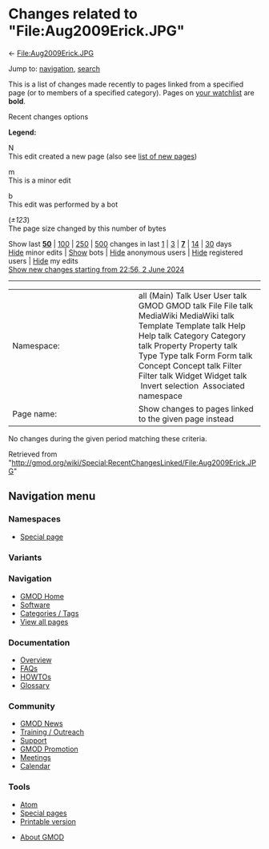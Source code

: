 <div id="mw-page-base" class="noprint">

</div>

<div id="mw-head-base" class="noprint">

</div>

<div id="content" class="mw-body" role="main">

<span id="top"></span>

<div id="mw-js-message" style="display:none;">

</div>



# <span dir="auto">Changes related to "File:Aug2009Erick.JPG"</span>

<div id="bodyContent">

<div id="contentSub">

←
[File:Aug2009Erick.JPG](/wiki/File:Aug2009Erick.JPG "File:Aug2009Erick.JPG")

</div>

<div id="jump-to-nav" class="mw-jump">

Jump to: [navigation](#mw-navigation), [search](#p-search)

</div>

<div id="mw-content-text">

<div class="mw-specialpage-summary">

This is a list of changes made recently to pages linked from a specified
page (or to members of a specified category). Pages on [your
watchlist](/wiki/Special:Watchlist "Special:Watchlist") are **bold**.

</div>

Recent changes options

<div class="mw-changeslist-legend">

**Legend:**

<div class="mw-collapsible-content">

N  
This edit created a new page (also see [list of new
pages](/wiki/Special:NewPages "Special:NewPages"))

m  
This is a minor edit

b  
This edit was performed by a bot

(*±123*)  
The page size changed by this number of bytes

</div>

</div>

Show last
[**50**](/mediawiki/index.php?title=Special:RecentChangesLinked&limit=50&target=File%3AAug2009Erick.JPG "Special:RecentChangesLinked")
\|
[100](/mediawiki/index.php?title=Special:RecentChangesLinked&limit=100&target=File%3AAug2009Erick.JPG "Special:RecentChangesLinked")
\|
[250](/mediawiki/index.php?title=Special:RecentChangesLinked&limit=250&target=File%3AAug2009Erick.JPG "Special:RecentChangesLinked")
\|
[500](/mediawiki/index.php?title=Special:RecentChangesLinked&limit=500&target=File%3AAug2009Erick.JPG "Special:RecentChangesLinked")
changes in last
[1](/mediawiki/index.php?title=Special:RecentChangesLinked&days=1&from=&target=File%3AAug2009Erick.JPG "Special:RecentChangesLinked")
\|
[3](/mediawiki/index.php?title=Special:RecentChangesLinked&days=3&from=&target=File%3AAug2009Erick.JPG "Special:RecentChangesLinked")
\|
[**7**](/mediawiki/index.php?title=Special:RecentChangesLinked&days=7&from=&target=File%3AAug2009Erick.JPG "Special:RecentChangesLinked")
\|
[14](/mediawiki/index.php?title=Special:RecentChangesLinked&days=14&from=&target=File%3AAug2009Erick.JPG "Special:RecentChangesLinked")
\|
[30](/mediawiki/index.php?title=Special:RecentChangesLinked&days=30&from=&target=File%3AAug2009Erick.JPG "Special:RecentChangesLinked")
days  
[Hide](/mediawiki/index.php?title=Special:RecentChangesLinked&hideminor=1&target=File%3AAug2009Erick.JPG "Special:RecentChangesLinked")
minor edits \|
[Show](/mediawiki/index.php?title=Special:RecentChangesLinked&hidebots=0&target=File%3AAug2009Erick.JPG "Special:RecentChangesLinked")
bots \|
[Hide](/mediawiki/index.php?title=Special:RecentChangesLinked&hideanons=1&target=File%3AAug2009Erick.JPG "Special:RecentChangesLinked")
anonymous users \|
[Hide](/mediawiki/index.php?title=Special:RecentChangesLinked&hideliu=1&target=File%3AAug2009Erick.JPG "Special:RecentChangesLinked")
registered users \|
[Hide](/mediawiki/index.php?title=Special:RecentChangesLinked&hidemyself=1&target=File%3AAug2009Erick.JPG "Special:RecentChangesLinked")
my edits  
[Show new changes starting from 22:56, 2 June
2024](/mediawiki/index.php?title=Special:RecentChangesLinked&from=20240602225621&target=File%3AAug2009Erick.JPG "Special:RecentChangesLinked")

------------------------------------------------------------------------

<table class="mw-recentchanges-table">
<colgroup>
<col style="width: 50%" />
<col style="width: 50%" />
</colgroup>
<tbody>
<tr class="odd">
<td class="mw-label mw-namespace-label">Namespace:</td>
<td class="mw-input">all (Main) Talk User User talk GMOD GMOD talk File
File talk MediaWiki MediaWiki talk Template Template talk Help Help talk
Category Category talk Property Property talk Type Type talk Form Form
talk Concept Concept talk Filter Filter talk Widget Widget talk
 Invert selection
 Associated namespace</td>
</tr>
<tr class="even">
<td class="mw-label mw-target-label">Page name:</td>
<td class="mw-input">Show changes to pages linked to the given page
instead</td>
</tr>
</tbody>
</table>

<div class="mw-changeslist-empty">

No changes during the given period matching these criteria.

</div>

</div>

<div class="printfooter">

Retrieved from
"<http://gmod.org/wiki/Special:RecentChangesLinked/File:Aug2009Erick.JPG>"

</div>

<div id="catlinks" class="catlinks catlinks-allhidden">

</div>

<div class="visualClear">

</div>

</div>

</div>

<div id="mw-navigation">

## Navigation menu

<div id="mw-head">



<div id="left-navigation">

<div id="p-namespaces" class="vectorTabs" role="navigation"
aria-labelledby="p-namespaces-label">

### Namespaces

- <span id="ca-nstab-special">[Special
  page](/wiki/Special:RecentChangesLinked/File:Aug2009Erick.JPG "This is a special page, you cannot edit the page itself")</span>

</div>

<div id="p-variants" class="vectorMenu emptyPortlet" role="navigation"
aria-labelledby="p-variants-label">

### 

### Variants[](#)

<div class="menu">

</div>

</div>

</div>





</div>



</div>

</div>

</div>

<div id="mw-panel">

<div id="p-logo" role="banner">

<a href="/wiki/Main_Page"
style="background-image: url(http://gmod.org/images/GMOD-cogs.png);"
title="Visit the main page"></a>

</div>

<div id="p-Navigation" class="portal" role="navigation"
aria-labelledby="p-Navigation-label">

### Navigation

<div class="body">

- <span id="n-GMOD-Home">[GMOD Home](/wiki/Main_Page)</span>
- <span id="n-Software">[Software](/wiki/GMOD_Components)</span>
- <span id="n-Categories-.2F-Tags">[Categories /
  Tags](/wiki/Categories)</span>
- <span id="n-View-all-pages">[View all
  pages](/wiki/Special:AllPages)</span>

</div>

</div>

<div id="p-Documentation" class="portal" role="navigation"
aria-labelledby="p-Documentation-label">

### Documentation

<div class="body">

- <span id="n-Overview">[Overview](/wiki/Overview)</span>
- <span id="n-FAQs">[FAQs](/wiki/Category:FAQ)</span>
- <span id="n-HOWTOs">[HOWTOs](/wiki/Category:HOWTO)</span>
- <span id="n-Glossary">[Glossary](/wiki/Glossary)</span>

</div>

</div>

<div id="p-Community" class="portal" role="navigation"
aria-labelledby="p-Community-label">

### Community

<div class="body">

- <span id="n-GMOD-News">[GMOD News](/wiki/GMOD_News)</span>
- <span id="n-Training-.2F-Outreach">[Training /
  Outreach](/wiki/Training_and_Outreach)</span>
- <span id="n-Support">[Support](/wiki/Support)</span>
- <span id="n-GMOD-Promotion">[GMOD
  Promotion](/wiki/GMOD_Promotion)</span>
- <span id="n-Meetings">[Meetings](/wiki/Meetings)</span>
- <span id="n-Calendar">[Calendar](/wiki/Calendar)</span>

</div>

</div>

<div id="p-tb" class="portal" role="navigation"
aria-labelledby="p-tb-label">

### Tools

<div class="body">

- <span id="feedlinks"><a
  href="http://gmod.org/mediawiki/index.php?title=Special:RecentChangesLinked/File:Aug2009Erick.JPG&amp;feed=atom"
  id="feed-atom" class="feedlink" rel="alternate"
  type="application/atom+xml" title="Atom feed for this page">Atom</a></span>
- <span id="t-specialpages"><a href="/wiki/Special:SpecialPages" accesskey="q"
  title="A list of all special pages [q]">Special pages</a></span>
- <span id="t-print"><a
  href="/mediawiki/index.php?title=Special:RecentChangesLinked/File:Aug2009Erick.JPG&amp;printable=yes"
  rel="alternate" accesskey="p"
  title="Printable version of this page [p]">Printable version</a></span>

</div>

</div>

</div>

</div>

<div id="footer" role="contentinfo">

- <span id="footer-places-about">[About
  GMOD](/wiki/GMOD:About "GMOD:About")</span>

<!-- -->






</div>
